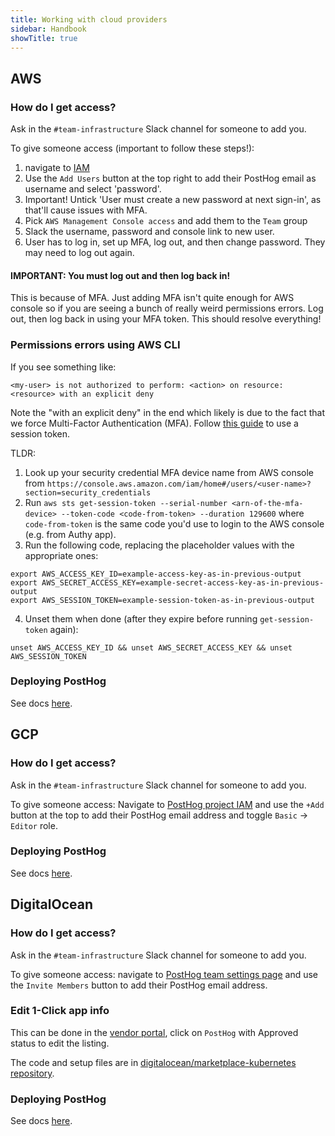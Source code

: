 ```yaml
---
title: Working with cloud providers
sidebar: Handbook
showTitle: true
---
```


## AWS

### How do I get access?

Ask in the `#team-infrastructure` Slack channel for someone to add you.

To give someone access (important to follow these steps!):
1. navigate to [IAM](https://console.aws.amazon.com/iamv2/home#/users)
2. Use the `Add Users` button at the top right to add their PostHog email as username and select 'password'.
3. Important! Untick 'User must create a new password at next sign-in', as that'll cause issues with MFA.
4. Pick `AWS Management Console access` and add them to the `Team` group
5. Slack the username, password and console link to new user.
6. User has to log in, set up MFA, log out, and then change password. They may need to log out again.

#### IMPORTANT: You must log out and then log back in!

This is because of MFA. Just adding MFA isn't quite enough for AWS console so if you are seeing a bunch of really weird permissions errors. Log out, then log back in using your MFA token. This should resolve everything!

### Permissions errors using AWS CLI

If you see something like:
```
<my-user> is not authorized to perform: <action> on resource: <resource> with an explicit deny
```

Note the "with an explicit deny" in the end which likely is due to the fact that we force Multi-Factor Authentication (MFA). Follow [this guide](https://aws.amazon.com/premiumsupport/knowledge-center/authenticate-mfa-cli/) to use a session token.

TLDR:

1. Look up your security credential MFA device name from AWS console from `https://console.aws.amazon.com/iam/home#/users/<user-name>?section=security_credentials`
2. Run `aws sts get-session-token --serial-number <arn-of-the-mfa-device> --token-code <code-from-token> --duration 129600` where `code-from-token` is the same code you'd use to login to the AWS console (e.g. from Authy app).
3. Run the following code, replacing the placeholder values with the appropriate ones:
```
export AWS_ACCESS_KEY_ID=example-access-key-as-in-previous-output
export AWS_SECRET_ACCESS_KEY=example-secret-access-key-as-in-previous-output
export AWS_SESSION_TOKEN=example-session-token-as-in-previous-output
```
4. Unset them when done (after they expire before running `get-session-token` again):
```
unset AWS_ACCESS_KEY_ID && unset AWS_SECRET_ACCESS_KEY && unset AWS_SESSION_TOKEN
```

### Deploying PostHog

See docs [here](https://posthog.com/docs/self-host/deploy/aws).


## GCP

### How do I get access?

Ask in the `#team-infrastructure` Slack channel for someone to add you.

To give someone access: Navigate to [PostHog project IAM](https://console.cloud.google.com/iam-admin/iam?project=posthog-301601&supportedpurview=project) and use the `+Add` button at the top to add their PostHog email address and toggle `Basic` -> `Editor` role.

### Deploying PostHog

See docs [here](https://posthog.com/docs/self-host/deploy/gcp).


## DigitalOcean

### How do I get access?

Ask in the `#team-infrastructure` Slack channel for someone to add you.

To give someone access: navigate to [PostHog team settings page](https://cloud.digitalocean.com/account/team?i=7cfa7c) and use the `Invite Members` button to add their PostHog email address.

### Edit 1-Click app info

This can be done in the [vendor portal](https://cloud.digitalocean.com/vendorportal/), click on `PostHog` with Approved status to edit the listing.

The code and setup files are in [digitalocean/marketplace-kubernetes repository](https://github.com/digitalocean/marketplace-kubernetes/tree/master/stacks/posthog).

### Deploying PostHog

See docs [here](https://posthog.com/docs/self-host/deploy/digital-ocean).
